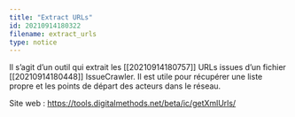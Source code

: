 ```yaml
---
title: "Extract URLs"
id: 20210914180322
filename: extract_urls
type: notice
---
```


Il s’agit d’un outil qui extrait les [[20210914180757]] URLs issues d’un fichier [[20210914180448]] IssueCrawler. Il est utile pour récupérer une liste propre et les points de départ des acteurs dans le réseau.

Site web : <https://tools.digitalmethods.net/beta/ic/getXmlUrls/>

